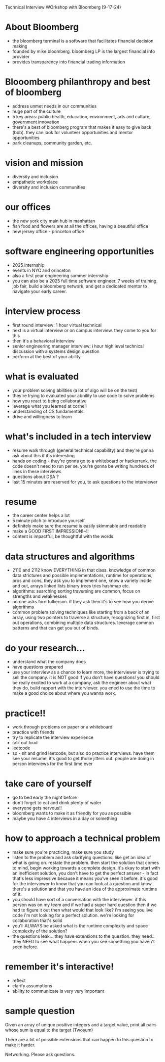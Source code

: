Technical Interview WOrkshop with Bloomberg (9-17-24)

# About Bloomberg
- the bloomberg terminal is a software that facilitates financial decision making
- founded by mike bloomberg. bloomberg LP is the largest financial info provider
- provides transparency into financial trading information

# Blooomberg philanthropy and best of bloomberg 
- address unmet needs in our communities
- huge part of the culture
- 5 key areas: public health, education, environment, arts and culture, government innovation
- there's a best of bloomberg program that makes it easy to give back (bob). they can look for volunteer opportunities and mentor opportunities
- park cleanups, community garden, etc.

# vision and mission
- diversity and inclusion
- empathetic workplace
- diversity and inclusion communities

# our offices 
- the new york city main hub in manhattan
- fish food and flowers are at all the offices, having a beautiful office
- new jersey office - princeton office

# software engineering opportunities 
- 2025 internship
- events in NYC and orinceton
- also a first year engineering summer internship
- you can also be a 2025 full time software engineer. 7 weeks of training, job fair, build a bloomberg network, and get a dedicated mentor to navigate your early career.

# interview process
- first round interview: 1 hour virtual technical
- next is a virtual interview or on campus interview. they come to you for this
- then it's a behavioral interview
- senior engineering manager interview: i hour high level technical discussion with a systems design question
- perform at the best of your ability

# what is evaluated
- your problem solving abilities (a lot of algo will be on the test)
- they're trying to evaluated your abnility to use code to solve problems
- how you react to being collaborative
- leverage what you learned at cornell 
- understanding of CS fundamentals
- drive and willingness to learn

# what's included in a tech interview
- resume walk through (general technical capability) and they're gonna ask about this if it's interesting 
- hands on coding - they're gonna go to a whiteboard or hackerrank. the code doesn't need to run per se. you're gonna be writing hundreds of lines in these interviews 
- questions about DSA ?
- last 15 minutes are reserved for you, to ask questions to the interviewer

# resume
- the career center helps a lot
- 5 minute pitch to introduce yourself
- definitely make sure the resume is easily skimmable and readable
- make a GOOD FIRST IMPRESSION!~!!
- content is impactful, be thoughtful with the words

# data structures and algorithms 
- 2110 and 2112 know EVERYTHING in that class. knowledge of common data strictures and possible implementations, runtime for operations, pros and cons, they ask you to implement one, know a variety inside and out, arrays linked lists binary trees tries hashmap etc.
- algorithms: searching sorting traversing are common, focus on strengths and weaknesses
- no one asks ford fulkerson. if they ask then it's to see how you derive algorithms
- common problem solving techniques like starting from a back of an array, using two pointers to traverse a structure, recognizing first in, first out operations, combining multiple data structures. leverage common patterns and that can get you out of binds.

# do your research...
- understand what the company does
- have questions prepared
- use your interview as a chance to learn more, the interviewer is trying to sell the company. it is NOT good if you don't have questions! you should be really excited to work at a company, ask the engineer about what they do, build rapport with the interviewer. you ened to use the time to make a good choice about where you wanna work.

# practice!!
- work through problems on paper or a whiteboard
- practice with friends
- try to replicate the interview experience
- talk out loud
- leetcode
- so - sit and grind leetcode, but also do practice interviews. have them see your resume. it's good to get those jitters out. people are doing in person interviews for the first time ever

# take care of yourself
- go to bed early the night before
- don't forget to eat and drink plenty of water
- everyone gets nervous!!
- bloomberg wants to make it as friendly for you as possible
- maybe you have 4 interviews in a day or something

# how to approach a technical problem
- make sure you're practicing, make sure you study
- listen to the problem and ask clarifying questions. like get an idea of what is going on. restate the problem. then start the solution that comes to mind, begin working towards a complete design. it's okay to start with an inefficient solution, you don't have to get the perfect answer - in fact that's less impressive because it means you've seen it before. it's good for the interviewer to know that you can look at a question and know there's a solution and that you have an idea of the approximate runtime of it.
- you should have sort of a conversation with the interviewer. if this person was on my team and if we had a super hard question then if we had to figure it out then what would that look like? i'm seeing you live code i'm not looking for a perfect solution. we're looking for collaboration that's solid
- you'll ALWAYS be asked what is the runtime complexity and space complexity of the solution?
- the questions leak... they have extensions to the question. they need.. they NEED to see what happens when you see something you haven't seen before.

# remember it's interactive!
- reflect
- clarify assumptions
- ability to communicate is very very important

# sample question
Given an array of unique positive integers and a target value, print all pairs whose sum is equal to the target (Twosum)

There are a lot of possible extensions that can happen to this question to make it harder.

Networking. Please ask questions. 

  
